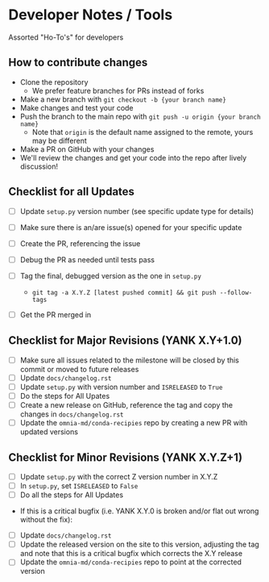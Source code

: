 Developer Notes / Tools
=======================

Assorted "Ho-To's" for developers

How to contribute changes
-------------------------
- Clone the repository
  * We prefer feature branches for PRs instead of forks
- Make a new branch with `git checkout -b {your branch name}`
- Make changes and test your code
- Push the branch to the main repo with `git push -u origin {your branch name}`
  * Note that `origin` is the default name assigned to the remote, yours may be different
- Make a PR on GitHub with your changes
- We'll review the changes and get your code into the repo after lively discussion!


Checklist for all Updates
-------------------------
- [ ] Update `setup.py` version number (see specific update type for details)
- [ ] Make sure there is an/are issue(s) opened for your specific update
- [ ] Create the PR, referencing the issue
- [ ] Debug the PR as needed until tests pass
- [ ] Tag the final, debugged version as the one in `setup.py`
   *  `git tag -a X.Y.Z [latest pushed commit] && git push --follow-tags`
- [ ] Get the PR merged in


Checklist for Major Revisions (YANK X.Y+1.0)
------------------------------------------
- [ ] Make sure all issues related to the milestone will be closed by this commit or moved to future releases
- [ ] Update `docs/changelog.rst`
- [ ] Update `setup.py` with version number and `ISRELEASED` to `True`
- [ ] Do the steps for All Upates
- [ ] Create a new release on GitHub, reference the tag and copy the changes in `docs/changelog.rst`
- [ ] Update the `omnia-md/conda-recipies` repo by creating a new PR with updated versions

Checklist for Minor Revisions (YANK X.Y.Z+1)
--------------------------------------------
- [ ] Update `setup.py` with the correct Z version number in X.Y.Z
- [ ] In `setup.py`, set `ISRELEASED` to `False`
- [ ] Do all the steps for All Updates

- If this is a critical bugfix (i.e. YANK X.Y.0 is broken and/or flat out wrong without the fix):
- [ ] Update `docs/changelog.rst`
- [ ] Update the released version on the site to this version, adjusting the tag and note that this is a critical bugfix which corrects the X.Y release
- [ ] Update the `omnia-md/conda-recipies` repo to point at the corrected version
